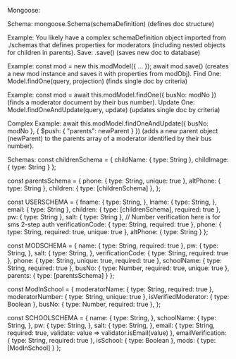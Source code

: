 Mongoose:

Schema: mongoose.Schema(schemaDefinition) (defines doc structure)

Example: You likely have a complex schemaDefinition object imported from ./schemas that defines properties for moderators (including nested objects for children in parents).
Save: .save() (saves new doc to database)

Example: const mod = new this.modModel({ ... }); await mod.save() (creates a new mod instance and saves it with properties from modObj).
Find One: Model.findOne(query, projection) (finds single doc by criteria)

Example: const mod = await this.modModel.findOne({ busNo: modNo }) (finds a moderator document by their bus number).
Update One: Model.findOneAndUpdate(query, update) (updates single doc by criteria)

Complex Example: await this.modModel.findOneAndUpdate({ busNo: modNo }, { $push: { "parents": newParent } }) (adds a new parent object (newParent) to the parents array of a moderator identified by their bus number).


Schemas:
const childrenSchema = {
    childName: {
        type: String
    },
    childImage: {
        type: String
    }
};

const parentsSchema = {
    phone: {
        type: String,
        unique: true
    },
    altPhone: {
        type: String
    },
    children: {
        type: [childrenSchema]
    },
};


const USERSCHEMA = {
    fname: {
        type: String,
    },
    lname: {
        type: String,
    },
    email: {
        type: String
    },
    children: {
        type: [childrenSchema],
        required: true
    },
    pw: {
        type: String
    },
    salt: {
        type: String
    },
    // Number verification here is for sms 2-step auth
    verificationCode: {
        type: String,
        required: true
    },
    phone: {
        type: String,
        required: true,
        unique: true
    },
    altPhone: {
        type: String
    }
};

const MODSCHEMA = {
    name: {
        type: String,
        required: true
    },
    pw: {
        type: String,
    },
    salt: {
        type: String,
    },
    verificationCode: {
        type: String,
        required: true
    },
    phone: {
        type: String,
        unique: true,
        required: true
    },
    schoolName: {
        type: String,
        required: true
    },
    busNo: {
        type: Number,
        required: true,
        unique: true
    },
    parents: {
        type: [parentsSchema]
    }
};

const ModInSchool = {
    moderatorName: {
        type: String,
        required: true
    },
    moderatorNumber: {
        type: String,
        unique: true
    },
    isVerifiedModerator: {
        type: Boolean
    },
    busNo: {
        type: Number,
        required: true
    },
};

const SCHOOLSCHEMA = {
    name: {
        type: String,
    },
    schoolName: {
        type: String,
    },
    pw: {
        type: String,
    },
    salt: {
        type: String,
    },
    email: {
        type: String,
        required: true,
        validate: value => validator.isEmail(value)
    },
    emailVerification: {
        type: String,
        required: true
    },
    isSchool: {
        type: Boolean
    },
    mods: {
        type: [ModInSchool]
    }
};